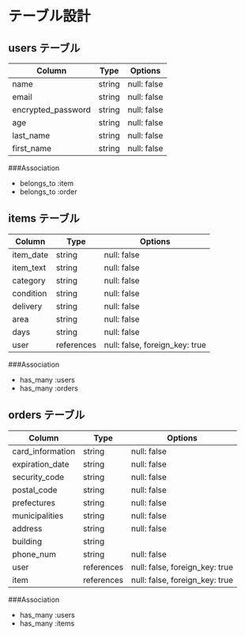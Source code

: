 # テーブル設計

## users テーブル

| Column             | Type   | Options     |
| ------------------ | ------ | ----------- |
| name               | string | null: false |
| email              | string | null: false |
| encrypted_password | string | null: false |
| age                | string | null: false |
| last_name          | string | null: false |
| first_name         | string | null: false |

###Association
- belongs_to :item
- belongs_to :order

## items テーブル

| Column       | Type          | Options                        |
| ------------ | ------------- | ------------------------------ |
| item_date    | string        | null: false                    |
| item_text    | string        | null: false                    |
| category     | string        | null: false                    |
| condition    | string        | null: false                    |
| delivery     | string        | null: false                    |
| area         | string        | null: false                    |
| days         | string        | null: false                    |
| user         | references    | null: false, foreign_key: true |

###Association
- has_many :users
- has_many :orders

## orders テーブル

| Column              | Type         | Options                         |
| ------------------- | ------------ | ------------------------------- |
| card_information    | string       | null: false                     |
| expiration_date     | string       | null: false                     |
| security_code       | string       | null: false                     |
| postal_code         | string       | null: false                     |
| prefectures         | string       | null: false                     |
| municipalities      | string       | null: false                     |
| address             | string       | null: false                     |
| building            | string       |                                 |
| phone_num           | string       | null: false                     |
| user                | references   | null: false, foreign_key: true  |
| item                | references   | null: false, foreign_key: true  |

###Association
- has_many :users
- has_many :items
